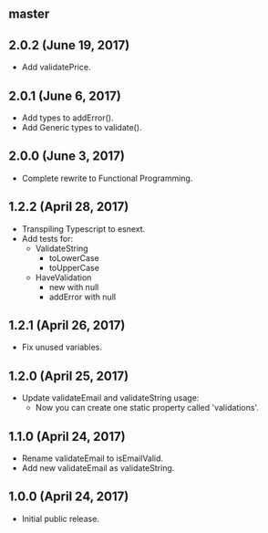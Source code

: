 ## master

## 2.0.2 (June 19, 2017)

* Add validatePrice.

## 2.0.1 (June 6, 2017)

* Add types to addError().
* Add Generic types to validate().

## 2.0.0 (June 3, 2017)

* Complete rewrite to Functional Programming.

## 1.2.2 (April 28, 2017)

* Transpiling Typescript to esnext.
* Add tests for:
    - ValidateString
        - toLowerCase
        - toUpperCase
    - HaveValidation
        - new with null
        - addError with null

## 1.2.1 (April 26, 2017)

* Fix unused variables.

## 1.2.0 (April 25, 2017)

* Update validateEmail and validateString usage:
    - Now you can create one static property called 'validations'.

## 1.1.0 (April 24, 2017)

* Rename validateEmail to isEmailValid.
* Add new validateEmail as validateString.

## 1.0.0 (April 24, 2017)

* Initial public release.
